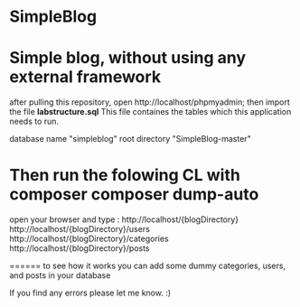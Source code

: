 # SimpleBlog
Simple blog, without using any external framework
=================================================
after pulling this repository, open http://localhost/phpmyadmin; then import the file **labstructure.sql** This file containes the tables which this application needs to run.


database name "simpleblog"
root directory  "SimpleBlog-master"

Then run the folowing CL with composer
composer dump-auto
======
open your browser and type :
http://localhost/{blogDirectory}
http://localhost/{blogDirectory}/users
http://localhost/{blogDirectory}/categories
http://localhost/{blogDirectory}/posts

======
to see how it works you can add some dummy categories, users, and posts in your database


If you find any errors please let me know. :)
